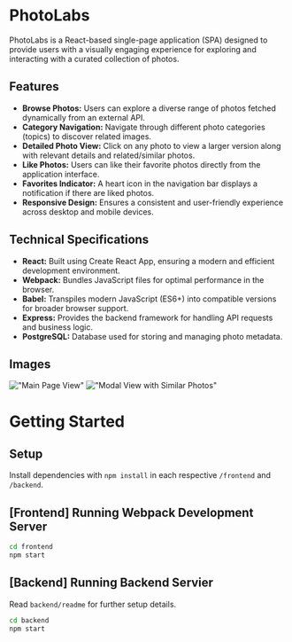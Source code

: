 # PhotoLabs

PhotoLabs is a React-based single-page application (SPA) designed to provide users with a visually engaging experience for exploring and interacting with a curated collection of photos. 

## Features

- **Browse Photos:** Users can explore a diverse range of photos fetched dynamically from an external API.
- **Category Navigation:** Navigate through different photo categories (topics) to discover related images.
- **Detailed Photo View:** Click on any photo to view a larger version along with relevant details and related/similar photos.
- **Like Photos:** Users can like their favorite photos directly from the application interface.
- **Favorites Indicator:** A heart icon in the navigation bar displays a notification if there are liked photos.
- **Responsive Design:** Ensures a consistent and user-friendly experience across desktop and mobile devices.

## Technical Specifications

- **React:** Built using Create React App, ensuring a modern and efficient development environment.
- **Webpack:** Bundles JavaScript files for optimal performance in the browser.
- **Babel:** Transpiles modern JavaScript (ES6+) into compatible versions for broader browser support.
- **Express:** Provides the backend framework for handling API requests and business logic.
- **PostgreSQL:** Database used for storing and managing photo metadata.

## Images 
!["Main Page View"]()
!["Modal View with Similar Photos"]()

# Getting Started

## Setup

Install dependencies with `npm install` in each respective `/frontend` and `/backend`.

## [Frontend] Running Webpack Development Server

```sh
cd frontend
npm start
```

## [Backend] Running Backend Servier

Read `backend/readme` for further setup details.

```sh
cd backend
npm start
```
